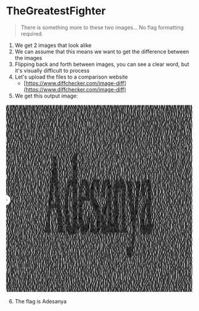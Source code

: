 # TheGreatestFighter

> There is something more to these two images…
No flag formatting required.

1. We get 2 images that look alike
2. We can assume that this means we want to get the difference between the images
3. Flipping back and forth between images, you can see a clear word, but it's visually difficult to process
4. Let's upload the files to a comparison website
    - [https://www.diffchecker.com/image-diff](https://www.diffchecker.com/image-diff)
5. We get this output image:

![TheGreatestFighter%205e96235926794cffb46c0f4fbb42b94a/Untitled.png](TheGreatestFighter%205e96235926794cffb46c0f4fbb42b94a/Untitled.png)

6. The flag is Adesanya